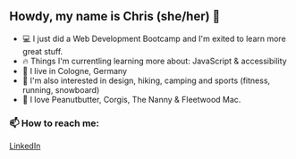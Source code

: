 ## Howdy, my name is Chris (she/her) 💫

* 💻 I just did a Web Development Bootcamp and I'm exited to learn more great stuff. 
* 🔥 Things I'm currentling learning more about: JavaScript & accessibility
* 🌈 I live in Cologne, Germany
* 🌱 I'm also interested in design, hiking, camping and sports (fitness, running, snowboard)
* 🥜 I love Peanutbutter, Corgis, The Nanny & Fleetwood Mac.

### 📫 How to reach me:
[LinkedIn](https://www.linkedin.com/in/christiane-hertwig-581237a3/)
